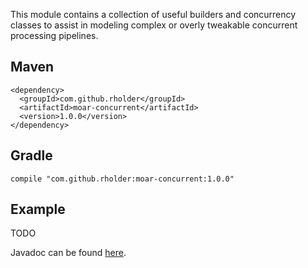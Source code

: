 This module contains a collection of useful builders and concurrency classes to
assist in modeling complex or overly tweakable concurrent processing pipelines.

Maven
--------

    <dependency>
      <groupId>com.github.rholder</groupId>
      <artifactId>moar-concurrent</artifactId>
      <version>1.0.0</version>
    </dependency>

Gradle
--------

    compile "com.github.rholder:moar-concurrent:1.0.0"

Example
--------
TODO

Javadoc can be found [here](http://rholder.github.com/moar-concurrent/).
